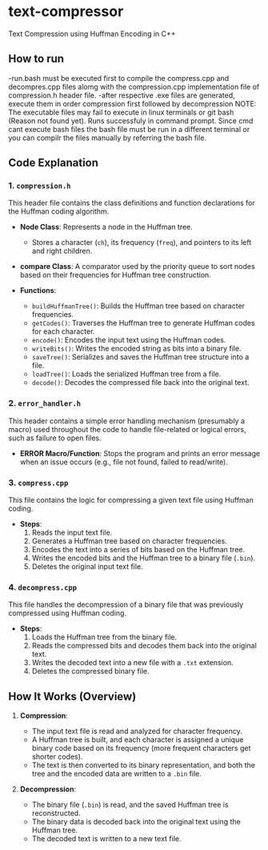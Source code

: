 # text-compressor
Text Compression using Huffman Encoding in C++

## How to run

-run.bash must be executed first to compile the compress.cpp and decompres.cpp files alomg with the compression.cpp implementation file of compression.h header file.
-after respective .exe files are generated, execute them in order compression first followed by decompression
NOTE: The executable files may fail to execute in linux terminals or git bash (Reason not found yet). 
      Runs successfuly in command prompt. Since cmd cant execute bash files the bash file must be run in a different terminal or you can compilr the files manually by referring the bash file.



## Code Explanation

### 1. `compression.h`
This header file contains the class definitions and function declarations for the Huffman coding algorithm.

- **Node Class**: Represents a node in the Huffman tree.
  - Stores a character (`ch`), its frequency (`freq`), and pointers to its left and right children.
  
- **compare Class**: A comparator used by the priority queue to sort nodes based on their frequencies for Huffman tree construction.

- **Functions**:
  - `buildHuffmanTree()`: Builds the Huffman tree based on character frequencies.
  - `getCodes()`: Traverses the Huffman tree to generate Huffman codes for each character.
  - `encode()`: Encodes the input text using the Huffman codes.
  - `writeBits()`: Writes the encoded string as bits into a binary file.
  - `saveTree()`: Serializes and saves the Huffman tree structure into a file.
  - `loadTree()`: Loads the serialized Huffman tree from a file.
  - `decode()`: Decodes the compressed file back into the original text.

### 2. `error_handler.h`
This header contains a simple error handling mechanism (presumably a macro) used throughout the code to handle file-related or logical errors, such as failure to open files.

- **ERROR Macro/Function**: Stops the program and prints an error message when an issue occurs (e.g., file not found, failed to read/write).

### 3. `compress.cpp`
This file contains the logic for compressing a given text file using Huffman coding.

- **Steps**:
  1. Reads the input text file.
  2. Generates a Huffman tree based on character frequencies.
  3. Encodes the text into a series of bits based on the Huffman tree.
  4. Writes the encoded bits and the Huffman tree to a binary file (`.bin`).
  5. Deletes the original input text file.

### 4. `decompress.cpp`
This file handles the decompression of a binary file that was previously compressed using Huffman coding.

- **Steps**:
  1. Loads the Huffman tree from the binary file.
  2. Reads the compressed bits and decodes them back into the original text.
  3. Writes the decoded text into a new file with a `.txt` extension.
  4. Deletes the compressed binary file.

## How It Works (Overview)
1. **Compression**:
   - The input text file is read and analyzed for character frequency.
   - A Huffman tree is built, and each character is assigned a unique binary code based on its frequency (more frequent characters get shorter codes).
   - The text is then converted to its binary representation, and both the tree and the encoded data are written to a `.bin` file.

2. **Decompression**:
   - The binary file (`.bin`) is read, and the saved Huffman tree is reconstructed.
   - The binary data is decoded back into the original text using the Huffman tree.
   - The decoded text is written to a new text file.
